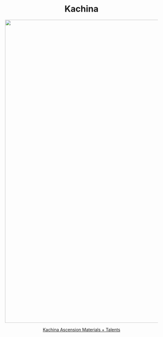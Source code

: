 <body>
  <div align="center">
    <h1> Kachina </h1>
<img src="https://static.wikia.nocookie.net/genshin-impact/images/7/7b/Personagem_Kachina_Desejo.png/revision/latest?cb=20241121002330&path-prefix=pt-br" width=1000>

<a href="https://github.com/lihgrandini/characterstp/blob/main/Characters/Kachina/Kachina.rar">Kachina Ascension Materials + Talents</a><br>
  
  </div>
</body>

